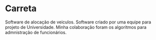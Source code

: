 # Carreta
Software de alocação de veiculos.
Software criado por uma equipe para projeto de Universidade.
Minha colaboração foram os algoritmos para admnistração de funcionários.

